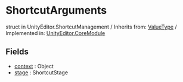 # ShortcutArguments
struct in UnityEditor.ShortcutManagement
 / Inherits from: <a href="https://docs.unity3d.com/6000.2/Documentation/ScriptReference/ValueType.html">ValueType</a> / Implemented in: <a href="https://docs.unity3d.com/6000.2/Documentation/ScriptReference/UnityEditor.CoreModule.html">UnityEditor.CoreModule</a>

## Fields
- <a href="https://docs.unity3d.com/6000.2/Documentation/ScriptReference/ShortcutArguments-context.html">context</a> : Object
- <a href="https://docs.unity3d.com/6000.2/Documentation/ScriptReference/ShortcutArguments-stage.html">stage</a> : ShortcutStage
